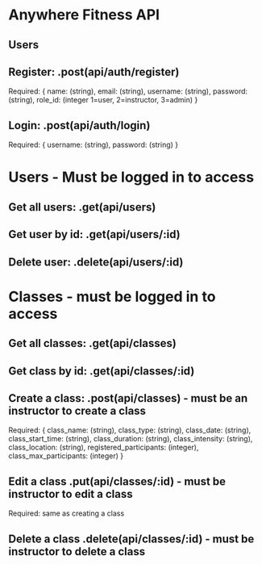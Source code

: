 # Anywhere Fitness API

## Users 

## Register: .post(api/auth/register)

Required: {
    name: (string),
    email: (string),
    username: (string),
    password: (string),
    role_id: (integer 1=user, 2=instructor, 3=admin)
}

## Login: .post(api/auth/login)

Required: {
    username: (string),
    password: (string)
}


# Users - Must be logged in to access

## Get all users: .get(api/users)

## Get user by id: .get(api/users/:id)

## Delete user: .delete(api/users/:id)


# Classes - must be logged in to access

## Get all classes: .get(api/classes)

## Get class by id: .get(api/classes/:id)

## Create a class: .post(api/classes) - must be an instructor to create a class

Required: {
    class_name: (string),
    class_type: (string),
    class_date: (string),
    class_start_time: (string),
    class_duration: (string),
    class_intensity: (string),
    class_location: (string),
    registered_participants: (integer),
    class_max_participants: (integer)
}

## Edit a class .put(api/classes/:id) - must be instructor to edit a class

Required: same as creating a class

## Delete a class .delete(api/classes/:id) - must be instructor to delete a class